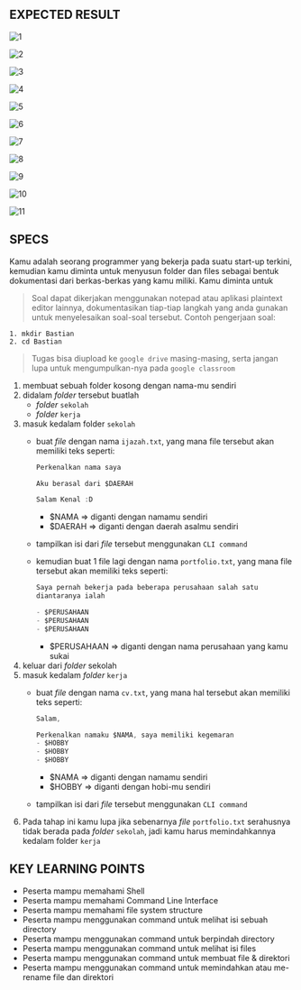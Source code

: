 ## EXPECTED RESULT
![1](https://user-images.githubusercontent.com/63898506/133056381-6ac8d46d-1a35-40ed-9ce8-bb315e00eff0.PNG)

![2](https://user-images.githubusercontent.com/63898506/133056789-b98b5b6b-5750-4721-ac85-06f5b88676e6.PNG)

![3](https://user-images.githubusercontent.com/63898506/133057141-5e3c3d49-3fa4-4738-843f-df6bbd8db6a2.PNG)

![4](https://user-images.githubusercontent.com/63898506/133057423-43fa5868-660b-4015-bd2c-e7b625d6db08.PNG)

![5](https://user-images.githubusercontent.com/63898506/133057709-511168f8-8183-400d-b665-7a307c91e396.PNG)

![6](https://user-images.githubusercontent.com/63898506/133057929-3a449eb9-0358-41ed-a7d9-5a9971d2565d.PNG)

![7](https://user-images.githubusercontent.com/63898506/133058531-7b0aebfe-a21c-4f65-be80-25da58387578.PNG)

![8](https://user-images.githubusercontent.com/63898506/133058675-ca94f015-4a9f-47e0-b670-ba416604fa2b.PNG)

![9](https://user-images.githubusercontent.com/63898506/133058824-ff54b37f-07e5-4d17-a458-c7b2b1ae2808.PNG)

![10](https://user-images.githubusercontent.com/63898506/133059247-e5174e50-2a19-4e1c-bea4-e1e2d334685a.PNG)

![11](https://user-images.githubusercontent.com/63898506/133059484-d30f629f-b3f4-489a-bb61-8df3c51fa35f.PNG)




## SPECS

Kamu adalah seorang programmer yang bekerja pada suatu start-up terkini, kemudian kamu diminta untuk menyusun folder dan files sebagai bentuk dokumentasi dari berkas-berkas yang kamu miliki. Kamu diminta untuk

> Soal dapat dikerjakan menggunakan notepad atau aplikasi plaintext editor lainnya, dokumentasikan tiap-tiap langkah yang anda gunakan untuk menyelesaikan soal-soal tersebut. Contoh pengerjaan soal:

```
1. mkdir Bastian
2. cd Bastian
```

> Tugas bisa diupload ke `google drive` masing-masing, serta jangan lupa untuk mengumpulkan-nya pada `google classroom`

1. membuat sebuah folder kosong dengan nama-mu sendiri
2. didalam *folder* tersebut buatlah
    - *folder* `sekolah`
    - *folder* `kerja`
3. masuk kedalam folder `sekolah`
    - buat *file* dengan nama `ijazah.txt`, yang mana file tersebut akan memiliki teks seperti:

        ```jsx
        Perkenalkan nama saya 

        Aku berasal dari $DAERAH

        Salam Kenal :D
        ```

        - $NAMA ⇒ diganti dengan namamu sendiri
        - $DAERAH ⇒ diganti dengan daerah asalmu sendiri
    - tampilkan isi dari *file* tersebut menggunakan `CLI command`
    - kemudian buat 1 file lagi dengan nama `portfolio.txt`, yang mana file tersebut akan memiliki teks seperti:

        ```jsx
        Saya pernah bekerja pada beberapa perusahaan salah satu 
        diantaranya ialah

        - $PERUSAHAAN
        - $PERUSAHAAN
        - $PERUSAHAAN
        ```

        - $PERUSAHAAN ⇒ diganti dengan nama perusahaan yang kamu sukai
4. keluar dari *folder* sekolah
5. masuk kedalam *folder* `kerja`
    - buat *file* dengan nama `cv.txt`, yang mana hal tersebut akan memiliki teks seperti:

        ```jsx
        Salam,

        Perkenalkan namaku $NAMA, saya memiliki kegemaran
        - $HOBBY
        - $HOBBY
        - $HOBBY
        ```

        - $NAMA ⇒ diganti dengan namamu sendiri
        - $HOBBY ⇒ diganti dengan hobi-mu sendiri
    - tampilkan isi dari *file* tersebut menggunakan `CLI command`
6. Pada tahap ini kamu lupa jika sebenarnya *file* `portfolio.txt` serahusnya tidak berada pada *folder* `sekolah`, jadi kamu harus memindahkannya kedalam folder `kerja`

## KEY LEARNING POINTS

- Peserta mampu memahami Shell
- Peserta mampu memahami Command Line Interface
- Peserta mampu memahami file system structure
- Peserta mampu menggunakan command untuk melihat isi sebuah directory
- Peserta mampu menggunakan command untuk berpindah directory
- Peserta mampu menggunakan command untuk melihat isi files
- Peserta mampu menggunakan command untuk membuat file & direktori
- Peserta mampu menggunakan command untuk memindahkan atau me-rename file dan direktori
